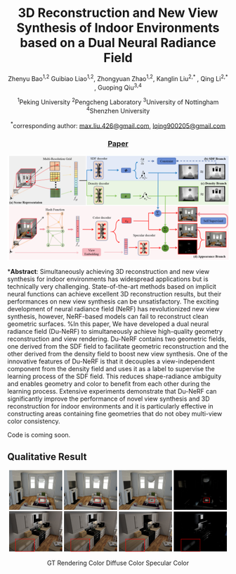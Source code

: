 <div align="center">

#  3D Reconstruction and New View Synthesis of Indoor Environments based on a Dual Neural Radiance Field
Zhenyu Bao<sup>1,2</sup> Guibiao Liao<sup>1,2</sup>, Zhongyuan Zhao<sup>1,2</sup>, Kanglin Liu<sup>2,* </sup>,  Qing Li<sup>2,*</sup> , Guoping Qiu<sup>3,4</sup>

<sup>1</sup>Peking University    <sup>2</sup>Pengcheng Laboratory    <sup>3</sup>University of Nottingham    <sup>4</sup>Shenzhen University

<sup>*</sup>corresponding author: max.liu.426@gmail.com, lqing900205@gmail.com

### [Paper]()

</div>

<img src="https://github.com/pcl3dv/DuNeRF/blob/main/images/pipeline.png">

***Abstract**: Simultaneously achieving 3D reconstruction and new view synthesis for indoor environments has widespread applications but is technically very challenging. State-of-the-art methods based on implicit neural functions can achieve excellent 3D reconstruction results, but their performances on new view synthesis can be unsatisfactory. The exciting development of neural radiance field (NeRF) has revolutionized new view synthesis, however, NeRF-based models can fail to reconstruct clean geometric surfaces. %In this paper, 
We have developed a dual neural radiance field (Du-NeRF) to simultaneously achieve high-quality geometry reconstruction and view rendering. Du-NeRF contains two geometric fields, one derived from the SDF field to facilitate geometric reconstruction and the other derived from the density field to boost new view synthesis. One of the innovative features of Du-NeRF is that it decouples a view-independent component from the density field and uses it as a label to supervise the learning process of the SDF field. This reduces shape-radiance ambiguity and enables geometry and color to benefit from each other during the learning process. Extensive experiments demonstrate that Du-NeRF can significantly improve the performance of novel view synthesis and 3D reconstruction for indoor environments and it is particularly effective in constructing areas containing fine geometries that do not obey multi-view color consistency.    

Code is coming soon.

## Qualitative Result
<p align="middle">
  <img src="https://github.com/pcl3dv/DuNeRF/blob/main/images/fig11.png" width="24%" />
  <img src="https://github.com/pcl3dv/DuNeRF/blob/main/images/fig12.png" width="24%" />
  <img src="https://github.com/pcl3dv/DuNeRF/blob/main/images/fig13.png" width="24%" />
  <img src="https://github.com/pcl3dv/DuNeRF/blob/main/images/fig14.png" width="24%" />

  <img src="https://github.com/pcl3dv/DuNeRF/blob/main/images/fig21.png" width="24%" />
  <img src="https://github.com/pcl3dv/DuNeRF/blob/main/images/fig22.png" width="24%" />
  <img src="https://github.com/pcl3dv/DuNeRF/blob/main/images/fig23.png" width="24%" />
  <img src="https://github.com/pcl3dv/DuNeRF/blob/main/images/fig24.png" width="24%" />

<p align="center">GT Rendering Color Diffuse Color Specular Color</p>

</p>




